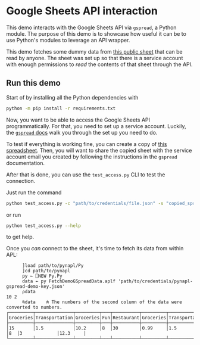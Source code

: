 # Google Sheets API interaction

This demo interacts with the Google Sheets API via `gspread`, a Python module.
The purpose of this demo is to showcase how useful it can be to use Python's modules
to leverage an API wrapper.

This demo fetches some dummy data from [this public sheet][demo-sheet]
that can be read by anyone.
The sheet was set up so that there is a service account with enough
permissions to _read_ the contents of that sheet through the API.


## Run this demo

Start of by installing all the Python dependencies with

```bash
python -m pip install -r requirements.txt
```

Now, you want to be able to access the Google Sheets API programmatically.
For that, you need to set up a service account.
Luckily, the [`gspread` docs][gspread-docs-auth] walk you through the set up you need to do.

To test if everything is working fine, you can create a copy of [this spreadsheet][demo-sheet].
Then, you will want to share the copied sheet with the service account email you created
by following the instructions in the `gspread` documentation.

After that is done, you can use the `test_access.py` CLI to test the connection.

Just run the command

```bash
python test_access.py -c "path/to/credentials/file.json" -s "copied_spreadsheet_name"
```

or run

```bash
python test_access.py --help
```

to get help.

Once you _can_ connect to the sheet, it's time to fetch its data from within APL:

```APL
      ]load path/to/pynapl/Py
      ]cd path/to/pynapl
      py ← ⎕NEW Py.Py
      data ← py FetchDemoGSpreadData.aplf 'path/to/credentials/pynapl-gspread-demo-key.json'
      ⍴data
10 2
      ⍉data    ⍝ The numbers of the second column of the data were converted to numbers.
┌─────────┬──────────────┬─────────┬───┬──────────┬─────────┬──────────────┬───┬──────────────┬─────────┐
│Groceries│Transportation│Groceries│Fun│Restaurant│Groceries│Transportation│Fun│Transportation│Groceries│
├─────────┼──────────────┼─────────┼───┼──────────┼─────────┼──────────────┼───┼──────────────┼─────────┤
│15       │1.5           │10.2     │8  │30        │0.99     │1.5           │8  │3             │12.3     │
└─────────┴──────────────┴─────────┴───┴──────────┴─────────┴──────────────┴───┴──────────────┴─────────┘
```


[demo-sheet]: https://docs.google.com/spreadsheets/d/1pM5DbsyquFRHPqkhC0oWEK3KWsC3VH92Im8kns5Pkq4
[gspread-docs-auth]: https://docs.gspread.org/en/latest/oauth2.html

